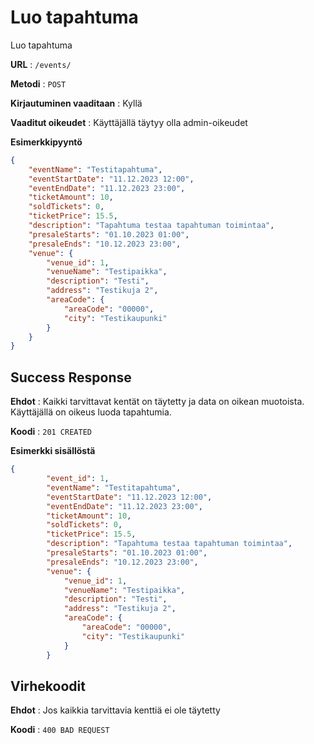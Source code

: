 # Luo tapahtuma

Luo tapahtuma

**URL** : `/events/`

**Metodi** : `POST`

**Kirjautuminen vaaditaan** : Kyllä

**Vaaditut oikeudet** : Käyttäjällä täytyy olla admin-oikeudet

**Esimerkkipyyntö**

```json
{
    "eventName": "Testitapahtuma",
    "eventStartDate": "11.12.2023 12:00",
    "eventEndDate": "11.12.2023 23:00",
    "ticketAmount": 10,
    "soldTickets": 0,
    "ticketPrice": 15.5,
    "description": "Tapahtuma testaa tapahtuman toimintaa",
    "presaleStarts": "01.10.2023 01:00",
    "presaleEnds": "10.12.2023 23:00",
    "venue": {
        "venue_id": 1,
        "venueName": "Testipaikka",
        "description": "Testi",
        "address": "Testikuja 2",
        "areaCode": {
            "areaCode": "00000",
            "city": "Testikaupunki"
        }
    }
}
```

## Success Response

**Ehdot** : Kaikki tarvittavat kentät on täytetty ja data on oikean muotoista. Käyttäjällä on oikeus luoda tapahtumia.

**Koodi** : `201 CREATED`

**Esimerkki sisällöstä**

```json
{
        "event_id": 1,
        "eventName": "Testitapahtuma",
        "eventStartDate": "11.12.2023 12:00",
        "eventEndDate": "11.12.2023 23:00",
        "ticketAmount": 10,
        "soldTickets": 0,
        "ticketPrice": 15.5,
        "description": "Tapahtuma testaa tapahtuman toimintaa",
        "presaleStarts": "01.10.2023 01:00",
        "presaleEnds": "10.12.2023 23:00",
        "venue": {
            "venue_id": 1,
            "venueName": "Testipaikka",
            "description": "Testi",
            "address": "Testikuja 2",
            "areaCode": {
                "areaCode": "00000",
                "city": "Testikaupunki"
            }
        }
```

## Virhekoodit

**Ehdot** : Jos kaikkia tarvittavia kenttiä ei ole täytetty

**Koodi** : `400 BAD REQUEST`
